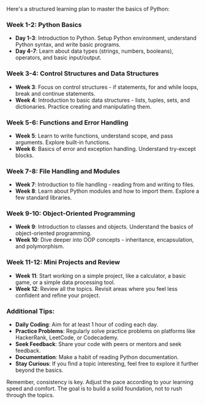 Here's a structured learning plan to master the basics of Python:

### Week 1-2: Python Basics

- **Day 1-3**: Introduction to Python. Setup Python environment, understand Python syntax, and write basic programs.
- **Day 4-7**: Learn about data types (strings, numbers, booleans), operators, and basic input/output.

### Week 3-4: Control Structures and Data Structures

- **Week 3**: Focus on control structures - if statements, for and while loops, break and continue statements.
- **Week 4**: Introduction to basic data structures - lists, tuples, sets, and dictionaries. Practice creating and
  manipulating them.

### Week 5-6: Functions and Error Handling

- **Week 5**: Learn to write functions, understand scope, and pass arguments. Explore built-in functions.
- **Week 6**: Basics of error and exception handling. Understand try-except blocks.

### Week 7-8: File Handling and Modules

- **Week 7**: Introduction to file handling - reading from and writing to files.
- **Week 8**: Learn about Python modules and how to import them. Explore a few standard libraries.

### Week 9-10: Object-Oriented Programming

- **Week 9**: Introduction to classes and objects. Understand the basics of object-oriented programming.
- **Week 10**: Dive deeper into OOP concepts - inheritance, encapsulation, and polymorphism.

### Week 11-12: Mini Projects and Review

- **Week 11**: Start working on a simple project, like a calculator, a basic game, or a simple data processing tool.
- **Week 12**: Review all the topics. Revisit areas where you feel less confident and refine your project.

### Additional Tips:

- **Daily Coding**: Aim for at least 1 hour of coding each day.
- **Practice Problems**: Regularly solve practice problems on platforms like HackerRank, LeetCode, or Codecademy.
- **Seek Feedback**: Share your code with peers or mentors and seek feedback.
- **Documentation**: Make a habit of reading Python documentation.
- **Stay Curious**: If you find a topic interesting, feel free to explore it further beyond the basics.

Remember, consistency is key. Adjust the pace according to your learning speed and comfort. The goal is to build a solid
foundation, not to rush through the topics.
